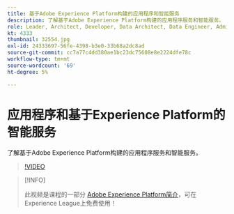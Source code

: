 ```yaml
---
title: 基于Adobe Experience Platform构建的应用程序和智能服务
description: 了解基于Adobe Experience Platform构建的应用程序服务和智能服务。
role: Leader, Architect, Developer, Data Architect, Data Engineer, Admin, User
kt: 4333
thumbnail: 32554.jpg
exl-id: 24333697-56fe-4398-b3e0-33b68a2dc8ad
source-git-commit: cc7a77c4dd380ae1bc23dc75608e8e2224dfe78c
workflow-type: tm+mt
source-wordcount: '69'
ht-degree: 5%

---
```


# 应用程序和基于Experience Platform的智能服务

了解基于Adobe Experience Platform构建的应用程序服务和智能服务。

>[!VIDEO](https://video.tv.adobe.com/v/32554?quality=12&learn=on)

>[!INFO]
>
> 此视频是课程的一部分 [Adobe Experience Platform简介](https://experienceleague.adobe.com/?recommended=ExperiencePlatform-U-1-2020.1)，可在Experience League上免费使用！

